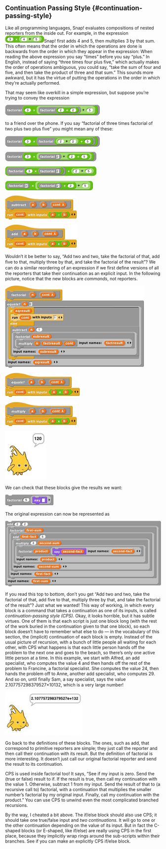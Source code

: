 ## Continuation Passing Style {#continuation-passing-style}

Like all programming languages, Snap! evaluates compositions of nested reporters from the inside out. For example, in the expression ![image](images/Image_187.png)Snap! first adds 4 and 5, then multiplies 3 by that sum. This often means that the order in which the operations are done is backwards from the order in which they appear in the expression: When reading the above expression you say “times” before you say “plus.” In English, instead of saying “three times four plus five,” which actually makes the order of operations ambiguous, you could say, “take the sum of four and five, and then take the product of three and that sum.” This sounds more awkward, but it has the virtue of putting the operations in the order in which they’re actually performed.

That may seem like overkill in a simple expression, but suppose you’re trying to convey the expression

![image](images/Image_188.png)

to a friend over the phone. If you say “factorial of three times factorial of two plus two plus ﬁve” you might mean any of these:

![image](images/Image_189.png)

![image](images/Image_190.png)

![image](images/Image_191.png)

![image](images/Image_192.png)

![image](images/Image_193.png)

![image](images/Image_194.png)

Wouldn’t it be better to say, “Add two and two, take the factorial of that, add ﬁve to that, multiply three by that, and take the factorial of the result”? We can do a similar reordering of an expression if we first deﬁne versions of all the reporters that take their continuation as an explicit input. In the following picture, notice that the new blocks are _commands_, not reporters.

![image](images/Image_195.png)

![image](images/Image_196.png)

![image](images/Image_197.png)

![image](images/Image_198.jpg)

We can check that these blocks give the results we want:

![image](images/Image_199.png)

The original expression can now be represented as

![image](images/Image_200.png)

If you read this top to bottom, don’t you get “Add two and two, take the factorial of that, add ﬁve to that, multiply three by that, and take the factorial of the result”? Just what we wanted! This way of working, in which every block is a command that takes a continuation as one of its inputs, is called _continuation-passing style (CPS)._ Okay, it looks horrible, but it has subtle virtues. One of them is that each script is just one block long (with the rest of the work buried in the continuation given to that one block), so each block doesn’t have to remember what else to do — in the vocabulary of this section, the (implicit) continuation of each block is empty. Instead of the usual picture of recursion, with a bunch of little people all waiting for each other, with CPS what happens is that each little person hands off the problem to the next one and goes to the beach, so there’s only one active little person at a time. In this example, we start with Alfred, an add specialist, who computes the value 4 and then hands off the rest of the problem to Francine, a factorial specialist. She computes the value 24, then hands the problem off to Anne, another add specialist, who computes 29\. And so on, until ﬁnally Sam, a say specialist, says the value 2.107757298379527×10132, which is a very large number!

![image](images/Image_201.jpg)

Go back to the definitions of these blocks. The ones, such as add, that correspond to primitive reporters are simple; they just call the reporter and then call their continuation with its result. But the definition of factorial is more interesting. It doesn’t just call our original factorial reporter and send the result to its continuation.

CPS is used inside factorial too! It says, “See if my input is zero. Send the (true or false) result to if. If the result is true, then call my continuation with the value 1\. Otherwise, subtract 1 from my input. Send the result of that to (a recursive call to) factorial, with a continuation that multiplies the smaller number’s factorial by my original input. Finally, call my continuation with the product.” You can use CPS to unwind even the most complicated branched recursions.

By the way, I cheated a bit above. The if/else block should also use CPS; it should take one true/false input and _two continuations._ It will go to one or the other continuation depending on the value of its input. But in fact the C-shaped blocks (or E-shaped, like if/else) are really using CPS in the first place, because they implicitly wrap rings around the sub-scripts within their branches. See if you can make an explicitly CPS if/else block.